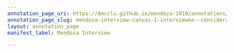 ```yaml
---
annotation_page_uri: https://Amcclu.github.io/mendoza-1018/annotations/mendoza-interview-canvas-1-interviewee--consideration--reminiscing--laughter.json
annotation_page_slug: mendoza-interview-canvas-1-interviewee--consideration--reminiscing--laughter
layout: annotation_page
manifest_label: Mendoza Interview

---
```

